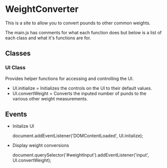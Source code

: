 # WeightConverter

This is a site to allow you to convert pounds to other common weights.

The main.js has comments for what each function does but below is a list of each class and what it's functions are for.

## Classes

### UI Class

Provides helper functions for accessing and controlling the UI.

* UI.initialize = Initializes the controls on the UI to their default values.
* UI.convertWeight = Converts the inputed number of punds to the various other weight measurements.

## Events

* Initalize UI

    document.addEventListener('DOMContentLoaded', UI.initalize);

* Display weight conversions

    document.querySelector('#weightInput').addEventListener('input', UI.convertWeight);